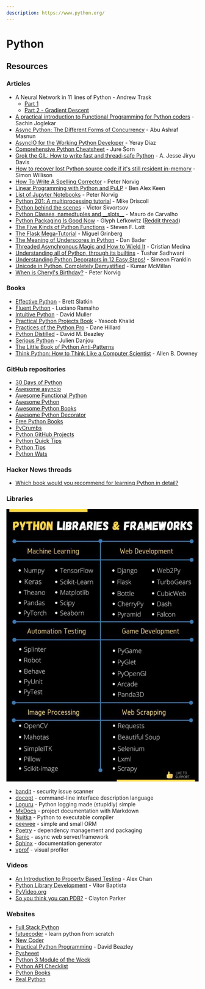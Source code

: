 ```yaml
---
description: https://www.python.org/
---
```


# Python

## Resources

### Articles

* A Neural Network in 11 lines of Python - Andrew Trask
  * [Part 1](https://iamtrask.github.io/2015/07/12/basic-python-network/)
  * [Part 2 - Gradient Descent](https://iamtrask.github.io/2015/07/27/python-network-part2/)
* [A practical introduction to Functional Programming for Python coders](https://codesachin.wordpress.com/2016/04/03/a-practical-introduction-to-functional-programming-for-python-coders/) - Sachin Joglekar
* [Async Python: The Different Forms of Concurrency](https://masnun.rocks/2016/10/06/async-python-the-different-forms-of-concurrency/) - Abu Ashraf Masnun
* [AsyncIO for the Working Python Developer](https://yeraydiazdiaz.medium.com/asyncio-for-the-working-python-developer-5c468e6e2e8e) - Yeray Diaz
* [Comprehensive Python Cheatsheet](https://gto76.github.io/python-cheatsheet/) - Jure Šorn
* [Grok the GIL: How to write fast and thread-safe Python](https://opensource.com/article/17/4/grok-gil) - A. Jesse Jiryu Davis
* [How to recover lost Python source code if it's still resident in-memory](https://gist.github.com/simonw/8aa492e59265c1a021f5c5618f9e6b12) - Simon Willison
* [How To Write A Spelling Corrector](https://norvig.com/spell-correct.html) - Peter Norvig
* [Linear Programming with Python and PuLP](https://benalexkeen.com/linear-programming-with-python-and-pulp/) - Ben Alex Keen
* [List of Jupyter Notebooks](https://norvig.com/ipython/README.html) - Peter Norvig
* [Python 201: A multiprocessing tutorial](https://www.blog.pythonlibrary.org/2016/08/02/python-201-a-multiprocessing-tutorial/) - Mike Driscoll
* [Python behind the scenes](https://tenthousandmeters.com/tag/python-behind-the-scenes/) - Victor Skvortsov
* [Python Classes, namedtuples and \_\_slots\_\_](https://maurodec.com/blog/classes-namedtuples-slots/) - Mauro de Carvalho
* [Python Packaging Is Good Now](https://glyph.twistedmatrix.com/2016/08/python-packaging.html) - Glyph Lefkowitz ([Reddit thread](https://www.reddit.com/r/Python/comments/4xnip4/python\_packaging\_is\_good\_now/))
* [The Five Kinds of Python Functions](https://slott56.github.io/five-kinds-of-python-functions/assets/player/KeynoteDHTMLPlayer.html#0) - Steven F. Lott
* [The Flask Mega-Tutorial](https://blog.miguelgrinberg.com/post/the-flask-mega-tutorial-part-i-hello-world) - Miguel Grinberg
* [The Meaning of Underscores in Python](https://dbader.org/blog/meaning-of-underscores-in-python) - Dan Bader
* [Threaded Asynchronous Magic and How to Wield It](https://medium.com/hackernoon/threaded-asynchronous-magic-and-how-to-wield-it-bba9ed602c32) - Cristian Medina
* [Understanding all of Python, through its builtins](https://sadh.life/post/builtins/) - Tushar Sadhwani
* [Understanding Python Decorators in 12 Easy Steps!](http://simeonfranklin.com/blog/2012/jul/1/python-decorators-in-12-steps/) - Simeon Franklin
* [Unicode in Python, Completely Demystified](http://farmdev.com/talks/unicode/) - Kumar McMiIlan
* [When is Cheryl's Birthday?](https://nbviewer.jupyter.org/url/norvig.com/ipython/Cheryl.ipynb) - Peter Norvig

### Books

* [Effective Python](https://effectivepython.com/) - Brett Slatkin
* [Fluent Python](https://www.oreilly.com/library/view/fluent-python/9781491946237/) - Luciano Ramalho
* [Intuitive Python](https://pragprog.com/titles/dmpython/intuitive-python/) - David Muller
* [Practical Python Projects Book](https://practicalpython.yasoob.me/index.html) - Yasoob Khalid
* [Practices of the Python Pro](https://www.manning.com/books/practices-of-the-python-pro) - Dane Hillard
* [Python Distilled](http://www.dabeaz.com/python-distilled/) - David M. Beazley
* [Serious Python](https://nostarch.com/seriouspython) - Julien Danjou
* [The Little Book of Python Anti-Patterns](https://docs.quantifiedcode.com/python-anti-patterns/index.html)
* [Think Python: How to Think Like a Computer Scientist](https://greenteapress.com/thinkpython2/html/index.html) - Allen B. Downey

### GitHub repositories

* [30 Days of Python](https://github.com/Asabeneh/30-Days-Of-Python)
* [Awesome asyncio](https://github.com/timofurrer/awesome-asyncio)
* [Awesome Functional Python](https://github.com/sfermigier/awesome-functional-python)
* [Awesome Python](https://github.com/vinta/awesome-python)
* [Awesome Python Books](https://github.com/Junnplus/awesome-python-books)
* [Awesome Python Decorator](https://github.com/Junnplus/awesome-python-books)
* [Free Python Books](https://github.com/pamoroso/free-python-books)
* [PyCrumbs](https://github.com/kirang89/pycrumbs)
* [Python GitHub Projects](https://github.com/checkcheckzz/python-github-projects)
* [Python Quick Tips](https://gist.github.com/sreeragh-ar/7facbf6aace844692eb0dd8f32ee5d4c)
* [Python Tips](https://github.com/smoqadam/python-tips)
* [Python Wats](https://github.com/cosmologicon/pywat)

### Hacker News threads

* [Which book would you recommend for learning Python in detail?](https://news.ycombinator.com/item?id=34569425)

### Libraries

![](<../../.gitbook/assets/image (3).png>)

* [bandit](https://bandit.readthedocs.io/en/latest/) - security issue scanner
* [docopt](https://docopt.org/) - command-line interface description language
* [Loguru](https://github.com/Delgan/loguru) - Python logging made (stupidly) simple
* [MkDocs](https://www.mkdocs.org/) - project documentation with Markdown
* [Nuitka](https://nuitka.net/) - Python to executable compiler
* [peewee](https://docs.peewee-orm.com/en/latest/index.html) - simple and small ORM
* [Poetry](https://python-poetry.org/) - dependency management and packaging
* [Sanic](https://sanicframework.org/en/) - async web server/framework
* [Sphinx](https://www.sphinx-doc.org/en/master/index.html) - documentation generator
* [vprof](https://github.com/nvdv/vprof) - visual profiler

### Videos

* [An Introduction to Property Based Testing](https://www.youtube.com/watch?v=fhFXg2f9D2A) - Alex Chan
* [Python Library Development](https://www.youtube.com/watch?v=F5BHCVlZly4) - Vitor Baptista
* [PyVideo.org](https://pyvideo.org/)
* [So you think you can PDB?](https://www.youtube.com/watch?v=P0pIW5tJrRM) - Clayton Parker

### Websites

* [Full Stack Python](https://www.fullstackpython.com/)
* [futuecoder](https://futurecoder.io/) - learn python from scratch
* [New Coder](https://newcoder.io/tutorials/)
* [Practical Python Programming](https://dabeaz-course.github.io/practical-python/) - David Beazley
* [Pysheeet](https://www.pythonsheets.com/)
* [Python 3 Module of the Week](https://pymotw.com/3/)
* [Python API Checklist](https://devchecklists.com/python-api-checklist/)
* [Python Books](https://pythonbooks.org/)
* [Real Python](https://realpython.com/)
